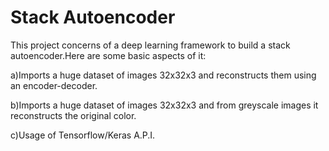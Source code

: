 # Stack Autoencoder

This project concerns of a deep learning framework to build a stack autoencoder.Here are some basic aspects of it: 

 a)Imports a huge dataset of images 32x32x3 and reconstructs them using an encoder-decoder.
 
 
 b)Imports a huge dataset of images 32x32x3 and from greyscale images it reconstructs the original color.
 
 
 c)Usage of Tensorflow/Keras A.P.I.
